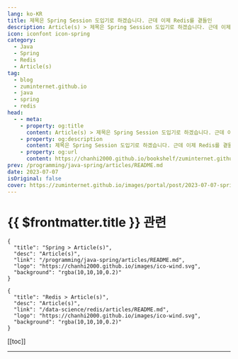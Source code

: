 ```yaml
---
lang: ko-KR
title: 제목은 Spring Session 도입기로 하겠습니다. 근데 이제 Redis를 곁들인
description: Article(s) > 제목은 Spring Session 도입기로 하겠습니다. 근데 이제 Redis를 곁들인
icon: iconfont icon-spring
category: 
  - Java
  - Spring
  - Redis
  - Article(s)
tag: 
  - blog
  - zuminternet.github.io
  - java
  - spring
  - redis
head:
  - - meta:
    - property: og:title
      content: Article(s) > 제목은 Spring Session 도입기로 하겠습니다. 근데 이제 Redis를 곁들인
    - property: og:description
      content: 제목은 Spring Session 도입기로 하겠습니다. 근데 이제 Redis를 곁들인
    - property: og:url
      content: https://chanhi2000.github.io/bookshelf/zuminternet.github.io/spring-session.html
prev: /programming/java-spring/articles/README.md
date: 2023-07-07
isOriginal: false
cover: https://zuminternet.github.io/images/portal/post/2023-07-07-spring-session/thumbnail.png
---
```


# {{ $frontmatter.title }} 관련

```component VPCard
{
  "title": "Spring > Article(s)",
  "desc": "Article(s)",
  "link": "/programming/java-spring/articles/README.md",
  "logo": "https://chanhi2000.github.io/images/ico-wind.svg",
  "background": "rgba(10,10,10,0.2)"
}
```

```component VPCard
{
  "title": "Redis > Article(s)",
  "desc": "Article(s)",
  "link": "/data-science/redis/articles/README.md",
  "logo": "https://chanhi2000.github.io/images/ico-wind.svg",
  "background": "rgba(10,10,10,0.2)"
}
```

[[toc]]

---

<SiteInfo
  name="제목은 Spring Session 도입기로 하겠습니다. 근데 이제 Redis를 곁들인"
  desc="지속 가능한 서비스를 만들기 위해 기존 아키텍처를 유지하면서 서비스를 개선하는 과정을 소개합니다."
  url="https://zuminternet.github.io/spring-session/"
  logo="https://zuminternet.github.io/favicon.ico"
  preview="https://zuminternet.github.io/images/portal/post/2023-07-07-spring-session/thumbnail.png"/>

<!-- TODO:  작성 -->
